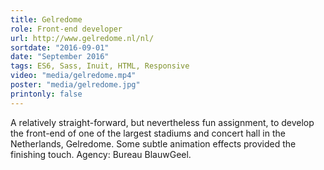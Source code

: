 ```yaml
---
title: Gelredome
role: Front-end developer
url: http://www.gelredome.nl/nl/
sortdate: "2016-09-01"
date: "September 2016"
tags: ES6, Sass, Inuit, HTML, Responsive
video: "media/gelredome.mp4"
poster: "media/gelredome.jpg"
printonly: false
---
```

A relatively straight-forward, but nevertheless fun assignment, to develop the front-end of one of the largest stadiums and concert hall in the Netherlands, Gelredome. Some subtle animation effects provided the finishing touch. Agency: Bureau BlauwGeel. 